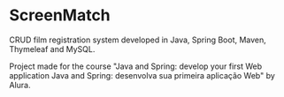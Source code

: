 # ScreenMatch
CRUD film registration system developed in Java, Spring Boot, Maven, Thymeleaf and MySQL.

Project made for the course "Java and Spring: develop your first Web application Java and Spring: desenvolva sua primeira aplicação Web" by Alura.
